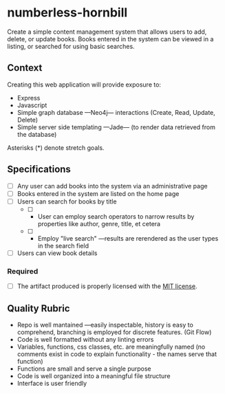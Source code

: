 # numberless-hornbill

Create a simple content management system that allows users to add, delete, or update books. Books entered in the system can be viewed in a listing, or searched for using basic searches.

## Context

Creating this web application will provide exposure to:
- Express
- Javascript
- Simple graph database —Neo4j— interactions (Create, Read, Update, Delete)
- Simple server side templating —Jade— (to render data retrieved from the database)

Asterisks (*) denote stretch goals.

## Specifications

- [ ] Any user can add books into the system via an administrative page
- [ ] Books entered in the system are listed on the home page
- [ ] Users can search for books by title 
  - [ ] * User can employ  search operators to narrow results by properties like author, genre, title, et cetera
  - [ ] * Employ "live search" —results are rerendered as the user types in the search field
- [ ] Users can view book details

### Required

- [ ] The artifact produced is properly licensed with the [MIT license](https://opensource.org/licenses/MIT).

## Quality Rubric

- Repo is well mantained —easily inspectable, history is easy to comprehend, branching is employed for discrete features. (Git Flow)
- Code is well formatted without any linting errors
- Variables, functions, css classes, etc. are meaningfully named (no comments exist in code to explain functionality - the names serve that function)
- Functions are small and serve a single purpose
- Code is well organized into a meaningful file structure
- Interface is user friendly
